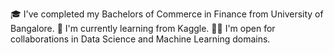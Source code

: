 🎓 I've completed my Bachelors of Commerce in Finance from University of Bangalore.
🌱 I'm currently learning from Kaggle.
🤝🏻 I'm open for collaborations in Data Science and Machine Learning domains.




